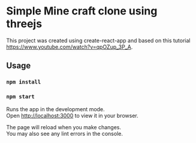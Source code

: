 # Simple Mine craft clone using threejs

This project was created using create-react-app and based on this tutorial https://www.youtube.com/watch?v=qpOZup_3P_A.

## Usage

 ### `npm install`

### `npm start`

Runs the app in the development mode.\
Open [http://localhost:3000](http://localhost:3000) to view it in your browser.

The page will reload when you make changes.\
You may also see any lint errors in the console.


